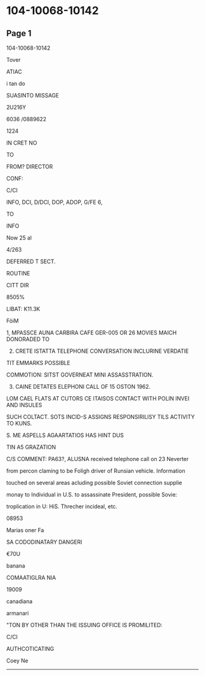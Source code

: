# 104-10068-10142

## Page 1

104-10068-10142

Tover

ATIAC

i tan do

SUASINTO MISSAGE

2U216Y

6036 /0889622

1224

IN CRET NO

TO

FROM? DIRECTOR

CONF:

C/CI

INFO, DCI, D/DCI, DOP, ADOP, G/FE 6,

TO

INFO

Now 25 al

4/263

DEFERRED T SECT.

ROUTINE

CITT DIR

8505%

LIBAT: K11.3K

FöiM

1, MPASSCE AUNA CARBIRA CAFE GER-005 OR 26 MOVIES MAICH DONORADED TO

2. CRETE ISTATTA TELEPHONE CONVERSATION INCLURINE VERDATIE

TIT EMMARKS POSSIBLE

COMMOTION: SITST GOVERNEAT MINI ASSASSTRATION.

3. CAINE DETATES ELEPHONI CALL OF 15 OSTON 1962.

LOM CAEL FLATS AT CUTORS CE ITAISOS CONTACT WITH POLIN INVEI AND INSULES

SUCH COLTACT. SOTS INCID-S ASSIGNS RESPONSIRILISY TILS ACTIVITY TO KUNS.

S. ME ASPELLS AGAARTATIOS HAS HINT DUS

TIN A5 GRAZATION

C/S COMMENT: PA63?, ALUSNA received telephone call on 23 Neverter

from percon claming to be Foligh driver of Runsian vehicle. Information

touched on several areas acluding possible Soviet connection supplie

monay to Individual in U.S. to assassinate President, possible Sovie:

troplication in U: HiS. Threcher incideal, etc.

08953

Marias oner Fa

SA CODODINATARY DANGERI

€70U

banana

COMAATIGLRA NIA

19009

canadiana

armanari

"TON BY OTHER THAN THE ISSUING OFFICE IS PROMILITED:

C/CI

AUTHCOTICATING

Coey Ne

---

